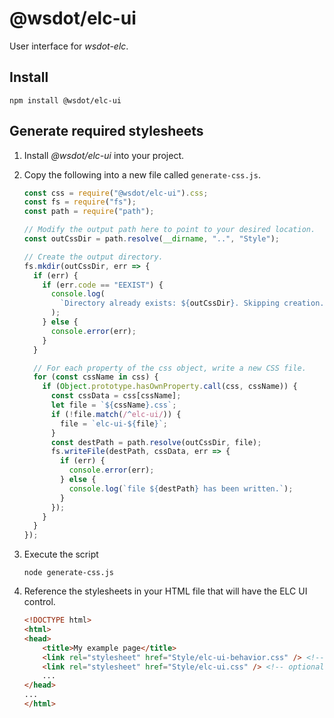 # @wsdot/elc-ui

User interface for _wsdot-elc_.

## Install

```console
npm install @wsdot/elc-ui
```

## Generate required stylesheets

1.  Install _@wsdot/elc-ui_ into your project.
2.  Copy the following into a new file called `generate-css.js`.

    ```javascript
    const css = require("@wsdot/elc-ui").css;
    const fs = require("fs");
    const path = require("path");

    // Modify the output path here to point to your desired location.
    const outCssDir = path.resolve(__dirname, "..", "Style");

    // Create the output directory.
    fs.mkdir(outCssDir, err => {
      if (err) {
        if (err.code == "EEXIST") {
          console.log(
            `Directory already exists: ${outCssDir}. Skipping creation.`
          );
        } else {
          console.error(err);
        }
      }

      // For each property of the css object, write a new CSS file.
      for (const cssName in css) {
        if (Object.prototype.hasOwnProperty.call(css, cssName)) {
          const cssData = css[cssName];
          let file = `${cssName}.css`;
          if (!file.match(/^elc-ui/)) {
            file = `elc-ui-${file}`;
          }
          const destPath = path.resolve(outCssDir, file);
          fs.writeFile(destPath, cssData, err => {
            if (err) {
              console.error(err);
            } else {
              console.log(`file ${destPath} has been written.`);
            }
          });
        }
      }
    });
    ```

3.  Execute the script

    ```console
    node generate-css.js
    ```

4.  Reference the stylesheets in your HTML file that will have the ELC UI control.

    ```html
    <!DOCTYPE html>
    <html>
    <head>
        <title>My example page</title>
        <link rel="stylesheet" href="Style/elc-ui-behavior.css" /> <!-- required -->
        <link rel="stylesheet" href="Style/elc-ui.css" /> <!-- optional. You can omit and specify your own styling. -->
        ...
    </head>
    ...
    </html>
    ```
